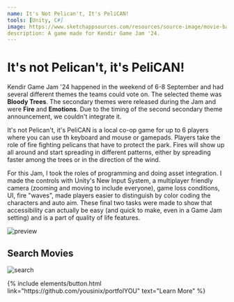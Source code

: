 ```yaml
---
name: It's Not Pelican't, It's PeliCAN!
tools: [Unity, C#]
image: https://www.sketchappsources.com/resources/source-image/movie-badges-jurajjurik.png
description: A game made for Kendir Game Jam '24.
---
```


# It's not Pelican't, it's PeliCAN!

Kendir Game Jam '24 happened in the weekend of 6-8 September and had several different themes the teams could vote on. The selected theme was **Bloody Trees**. The secondary themes were released during the Jam and were **Fire** and **Emotions**. Due to the timing of the second secondary theme announcement, we couldn't integrate it.

It's not Pelican't, it's PeliCAN is a local co-op game for up to 6 players where you can use th keyboard and mouse or gamepads. Players take the role of fire fighting pelicans that have to protect the park. Fires will show up all around and start spreading in different patterns, either by spreading faster among the trees or in the direction of the wind.

For this Jam, I took the roles of programming and doing asset integration. I made the controls with Unity's New Input System, a multiplayer friendly camera (zooming and moving to include everyone), game loss conditions, UI, fire "waves", made players easier to distinguish by color coding the characters and auto aim. These final two tasks were made to show that accessibility can actually be easy (and quick to make, even in a Game Jam setting) and is a part of quality of life features.

![preview](https://www.sketchappsources.com/resources/source-image/we-were-soldiers-landing-page-dbruggisser.jpg)

## Search Movies

![search](https://www.sketchappsources.com/resources/source-image/microsoft-windows-10-virtual-keyboard-diogo-sousa.png)

<p class="text-center">
{% include elements/button.html link="https://github.com/yousinix/portfolYOU" text="Learn More" %}
</p>